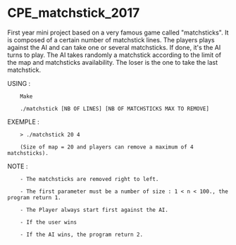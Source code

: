 # CPE_matchstick_2017
First year mini project based on a very famous game called "matchsticks".
It is composed of a certain number of matchstick lines.
The players plays against the AI and can take one or several matchsticks.
If done, it's the AI turns to play. The AI takes randomly a matchstick according to the limit of the map and matchsticks availability.
The loser is the one to take the last matchstick.

USING :
        
        Make
        
        ./matchstick [NB OF LINES] [NB OF MATCHSTICKS MAX TO REMOVE]

EXEMPLE :

        > ./matchstick 20 4

        (Size of map = 20 and players can remove a maximum of 4 matchsticks).

NOTE :

        - The matchsticks are removed right to left.

        - The first parameter must be a number of size : 1 < n < 100., the program return 1.

        - The Player always start first against the AI.

        - If the user wins

        - If the AI wins, the program return 2.

